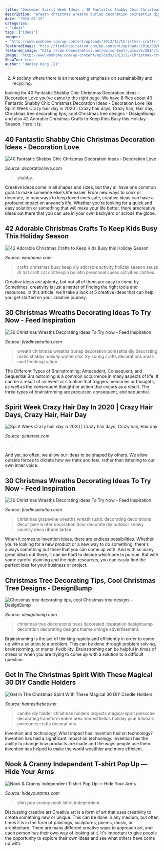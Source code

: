 ```yaml
---
title: "December Spirit Week Ideas : 40 Fantastic Shabby Chic Christmas Decoration Ideas"
description: "Wreath christmas wreaths burlap decoration poinsettia diy decorating rustic shabby holiday winter chic try spring crafts decorations xmas noel feedinspiration"
date: "2023-01-13"
categories:
- "ideas"
tags: ["ideas"]
images:
- "http://www.woohome.com/wp-content/uploads/2013/12/Christmas-crafts-to-Keep-Kids-busy-13.jpg"
featuredImage: "http://feedinspiration.com/wp-content/uploads/2016/09/Christmas-Wreath-Decoration-Ideas.jpg"
featured_image: "http://cdn.homesthetics.net/wp-content/uploads/2014/11/Get-In-The-Christmas-Spirit-With-These-Magical-DIY-Candle-Holders-Projects-homesthetics-22.jpg"
image: "http://www.woohome.com/wp-content/uploads/2013/12/Christmas-crafts-to-Keep-Kids-busy-13.jpg"
ShowToc: true
author: "Hadley King III"
---
```



2. A society where there is an increasing emphasis on sustainability and recycling. 

	

		
looking for 40 Fantastic Shabby Chic Christmas Decoration Ideas - Decoration Love you've came to the right page. We have 8 Pics about 40 Fantastic Shabby Chic Christmas Decoration Ideas - Decoration Love like Spirit Week Crazy hair day in 2020 | Crazy hair days, Crazy hair, Hair day, Christmas tree decorating tips, cool Christmas tree designs - DesignBump and also 42 Adorable Christmas Crafts to Keep Kids Busy this Holiday Season. Here it is:
		
    
## 40 Fantastic Shabby Chic Christmas Decoration Ideas - Decoration Love

<img loading=lazy src="https://www.decorationlove.com/wp-content/uploads/2016/10/Shabby-Chic-Fine-Design.jpg" onerror="this.onerror=null;this.src='https://tse1.mm.bing.net/th?id=OIP.sdQrC-v3wr8mWTx6KQctUAHaJ3&amp;pid=15.1';" alt="40 Fantastic Shabby Chic Christmas Decoration Ideas - Decoration Love">

_Source: decorationlove.com_

>shabby. 

	

Creative ideas come in all shapes and sizes, but they all have one common goal: to make someone else's life easier. From new ways to cook or decorate, to new ways to keep loved ones safe, creative ideas can have a profound impact on anyone's life. Whether you're looking for a quick and easy solution or something that will make your life better, there arecreative ideas out there that you can use in your own backyard or across the globe.

    
## 42 Adorable Christmas Crafts To Keep Kids Busy This Holiday Season

<img loading=lazy src="http://www.woohome.com/wp-content/uploads/2013/12/Christmas-crafts-to-Keep-Kids-busy-13.jpg" onerror="this.onerror=null;this.src='https://tse2.mm.bing.net/th?id=OIP.RjChUsltEvYlcazDXXYa1QHaHa&amp;pid=15.1';" alt="42 Adorable Christmas Crafts to Keep Kids Busy this Holiday Season">

_Source: woohome.com_

>crafts christmas busy keep diy adorable activity holiday season seuss dr hat craft cat clothespin bulletin preschool suess activities clothes. 

	

Creative ideas are aplenty, but not all of them are easy to come by. Sometimes, creativity is just a matter of finding the right tools and resources. In this article, we'll take a look at 5 creative ideas that can help you get started on your creative journey.

    
## 30 Christmas Wreaths Decorating Ideas To Try Now - Feed Inspiration

<img loading=lazy src="http://feedinspiration.com/wp-content/uploads/2016/09/Christmas-Wreath-Decoration-Ideas.jpg" onerror="this.onerror=null;this.src='https://tse2.mm.bing.net/th?id=OIP.AK_q8WJMGbhs1o4SVP9WCQHaLH&amp;pid=15.1';" alt="30 Christmas Wreaths Decorating Ideas To Try Now - Feed Inspiration">

_Source: feedinspiration.com_

>wreath christmas wreaths burlap decoration poinsettia diy decorating rustic shabby holiday winter chic try spring crafts decorations xmas noel feedinspiration. 

	

The Different Types of Brainstroming: Antecedent, Consequent, and Sequential
Brainstroming is a common occurrence in many aspects of life. It can be a result of an event or situation that triggers memories or thoughts, as well as the consequent thought or action that occurs as a result. The three types of brainstroming are precursor, consequent, and sequential.

    
## Spirit Week Crazy Hair Day In 2020 | Crazy Hair Days, Crazy Hair, Hair Day

<img loading=lazy src="https://i.pinimg.com/736x/69/ac/54/69ac5490691b28ac859e423ec6c28ae3.jpg" onerror="this.onerror=null;this.src='https://tse1.mm.bing.net/th?id=OIP.LyHMJOA4zUt69BnBEXk5RAHaJ3&amp;pid=15.1';" alt="Spirit Week Crazy hair day in 2020 | Crazy hair days, Crazy hair, Hair day">

_Source: pinterest.com_

>. 

	

And yet, so often, we allow our ideas to be shaped by others. We allow outside forces to dictate how we think and feel, rather than listening to our own inner voice.

    
## 30 Christmas Wreaths Decorating Ideas To Try Now - Feed Inspiration

<img loading=lazy src="http://feedinspiration.com/wp-content/uploads/2016/09/decorate-a-grapevine-wreath.jpg" onerror="this.onerror=null;this.src='https://tse1.mm.bing.net/th?id=OIP.T3W6ExKZLybqKIpxi7HnJgHaLH&amp;pid=15.1';" alt="30 Christmas Wreaths Decorating Ideas To Try Now - Feed Inspiration">

_Source: feedinspiration.com_

>christmas grapevine wreaths wreath rustic decorating decorations decor pine winter decoration door decorate diy outdoor snowy country deco ribbon tartan. 

	

When it comes to invention ideas, there are endless possibilities. Whether you're looking for a new product or a new way to do something, there's always something out there that you can come up with. And with so many great ideas out there, it can be hard to decide which one to pursue. But with some careful planning and the right resources, you can easily find the perfect idea for your business or project.

    
## Christmas Tree Decorating Tips, Cool Christmas Tree Designs - DesignBump

<img loading=lazy src="http://cdn.designbump.com/wp-content/uploads/2015/12/colorful-christmas-trees-inspiration-3.jpg" onerror="this.onerror=null;this.src='https://tse3.mm.bing.net/th?id=OIP.N1og3GtzU7xC9uxiiWeZqgHaLG&amp;pid=15.1';" alt="Christmas tree decorating tips, cool Christmas tree designs - DesignBump">

_Source: designbump.com_

>christmas tree decorations trees decorated inspiration designbump decoration decorating designs theme orange advertisement. 

	

Brainstroming is the act of thinking rapidly and efficiently in order to come up with a solution to a problem. This can be done through problem solving, brainstorming, or mental flexibility. Brainstroming can be helpful in times of stress or when you are trying to come up with a solution to a difficult question.

    
## Get In The Christmas Spirit With These Magical 30 DIY Candle Holders

<img loading=lazy src="http://cdn.homesthetics.net/wp-content/uploads/2014/11/Get-In-The-Christmas-Spirit-With-These-Magical-DIY-Candle-Holders-Projects-homesthetics-22.jpg" onerror="this.onerror=null;this.src='https://tse2.mm.bing.net/th?id=OIP.OEtcLzfiEQxPG8xQvMWZwQHaMv&amp;pid=15.1';" alt="Get In The Christmas Spirit With These Magical 30 DIY Candle Holders">

_Source: homesthetics.net_

>candle diy holder christmas holders projects magical spirit pinecone decorating transform entire area homesthetics holiday pine tutorials pinecones crafts decorations. 

	

Invention and technology: What impact has invention had on technology?
Invention has had a significant impact on technology. Invention has the ability to change how products are made and the ways people use them. invention has helped to make the world wealthier and more efficient.

    
## Nook &amp; Cranny Independent T-shirt Pop Up — Hide Your Arms

<img loading=lazy src="http://hideyourarms.com/wp-content/uploads/2014/12/bearhug-nook-cranny-tshirt-popup.jpg" onerror="this.onerror=null;this.src='https://tse3.mm.bing.net/th?id=OIP.3nfzjTiza00waj_joDWCzwHaHa&amp;pid=15.1';" alt="Nook &amp; Cranny Independent T-shirt Pop Up — Hide Your Arms">

_Source: hideyourarms.com_

>shirt pop cranny nook tshirt independent. 

	

Discussing creative art
Creative art is a form of art that uses creativity to create something new or unique. This can be done in any medium, but often times it is in the form of paintings, sculptures, poems, music, or architecture. There are many different creative ways to approach art, and each person has their own way of looking at it. It's important to give people the opportunity to explore their own ideas and see what others have come up with.

